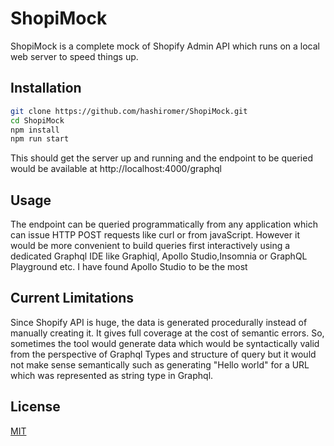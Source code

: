 # ShopiMock
ShopiMock is a complete mock of Shopify Admin API which runs on a local web server to speed things up. 

## Installation


```bash
git clone https://github.com/hashiromer/ShopiMock.git
cd ShopiMock
npm install
npm run start

```

This should get the server up and running and the endpoint to be queried would be available at http://localhost:4000/graphql


## Usage

The endpoint can be queried programmatically from any application which can issue HTTP POST requests like curl or from javaScript. However it would
be more convenient to build queries first interactively using a dedicated Graphql IDE like Graphiql, Apollo Studio,Insomnia or GraphQL Playground etc. I have found Apollo Studio to be the most 

## Current Limitations

Since Shopify API is huge, the data is generated procedurally instead of manually creating it. It gives full coverage at the cost of semantic errors. So, sometimes the tool would generate data which would be syntactically valid from the perspective of Graphql Types and structure of query but it would not make sense semantically such as generating "Hello world" for a URL which was represented as string type in Graphql.



## License

[MIT](LICENSE.md)




